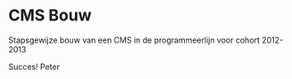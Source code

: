 CMS Bouw 
=============

Stapsgewijze bouw van een CMS in de programmeerlijn voor cohort 2012-2013

Succes!
Peter